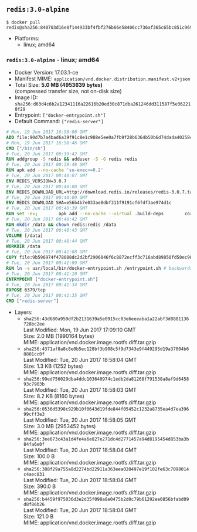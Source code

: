 ## `redis:3.0-alpine`

```console
$ docker pull redis@sha256:840703d16e8f144933bf4fbf276b66e58406cc736af365c65bc851c969e3907b
```

-	Platforms:
	-	linux; amd64

### `redis:3.0-alpine` - linux; amd64

-	Docker Version: 17.03.1-ce
-	Manifest MIME: `application/vnd.docker.distribution.manifest.v2+json`
-	Total Size: **5.0 MB (4953639 bytes)**  
	(compressed transfer size, not on-disk size)
-	Image ID: `sha256:d63d4c6b2a12341116a22616b20ed30c871dba261246dd311587f5e362218f29`
-	Entrypoint: `["docker-entrypoint.sh"]`
-	Default Command: `["redis-server"]`

```dockerfile
# Mon, 19 Jun 2017 16:58:00 GMT
ADD file:90d7b7a4bad6a39f91c8e1c988e5ee0a7fb9f28b6364b50b6d74dada40258cca in / 
# Mon, 19 Jun 2017 16:58:46 GMT
CMD ["/bin/sh"]
# Tue, 20 Jun 2017 00:39:42 GMT
RUN addgroup -S redis && adduser -S -G redis redis
# Tue, 20 Jun 2017 00:39:48 GMT
RUN apk add --no-cache 'su-exec>=0.2'
# Tue, 20 Jun 2017 00:40:07 GMT
ENV REDIS_VERSION=3.0.7
# Tue, 20 Jun 2017 00:40:08 GMT
ENV REDIS_DOWNLOAD_URL=http://download.redis.io/releases/redis-3.0.7.tar.gz
# Tue, 20 Jun 2017 00:40:09 GMT
ENV REDIS_DOWNLOAD_SHA=e56b4b7e033ae8dbf311f9191cf6fdf3ae974d1c
# Tue, 20 Jun 2017 00:40:39 GMT
RUN set -ex; 		apk add --no-cache --virtual .build-deps 		coreutils 		gcc 		linux-headers 		make 		musl-dev 	; 		wget -O redis.tar.gz "$REDIS_DOWNLOAD_URL"; 	echo "$REDIS_DOWNLOAD_SHA *redis.tar.gz" | sha1sum -c -; 	mkdir -p /usr/src/redis; 	tar -xzf redis.tar.gz -C /usr/src/redis --strip-components=1; 	rm redis.tar.gz; 		make -C /usr/src/redis -j "$(nproc)"; 	make -C /usr/src/redis install; 		rm -r /usr/src/redis; 		apk del .build-deps
# Tue, 20 Jun 2017 00:40:42 GMT
RUN mkdir /data && chown redis:redis /data
# Tue, 20 Jun 2017 00:40:43 GMT
VOLUME [/data]
# Tue, 20 Jun 2017 00:40:44 GMT
WORKDIR /data
# Tue, 20 Jun 2017 00:41:08 GMT
COPY file:9b596974f478088dc2d2bf2906046f6c8872ecff3c716abd89850fd50ec90c47 in /usr/local/bin/ 
# Tue, 20 Jun 2017 00:41:09 GMT
RUN ln -s usr/local/bin/docker-entrypoint.sh /entrypoint.sh # backwards compat
# Tue, 20 Jun 2017 00:41:10 GMT
ENTRYPOINT ["docker-entrypoint.sh"]
# Tue, 20 Jun 2017 00:41:34 GMT
EXPOSE 6379/tcp
# Tue, 20 Jun 2017 00:41:35 GMT
CMD ["redis-server"]
```

-	Layers:
	-	`sha256:43d680a959df2b2131639a5e0915cc03e6eeeaba1a22abf3d8881136728bc2ee`  
		Last Modified: Mon, 19 Jun 2017 17:09:10 GMT  
		Size: 2.0 MB (1990164 bytes)  
		MIME: application/vnd.docker.image.rootfs.diff.tar.gzip
	-	`sha256:4371af8a8c8e0b5ec128bf3b908c5f9d7343e9f449295d19a37004b68801cc0f`  
		Last Modified: Tue, 20 Jun 2017 18:58:04 GMT  
		Size: 1.3 KB (1252 bytes)  
		MIME: application/vnd.docker.image.rootfs.diff.tar.gzip
	-	`sha256:99ed756029dba4ddc103640974c1edb2da81268f791538a8af9d645893c7903b`  
		Last Modified: Tue, 20 Jun 2017 18:58:03 GMT  
		Size: 8.2 KB (8160 bytes)  
		MIME: application/vnd.docker.image.rootfs.diff.tar.gzip
	-	`sha256:0536d5398c929b10f0643d19fde844f05452c1232a8735ea4d7ea39699cff3e3`  
		Last Modified: Tue, 20 Jun 2017 18:58:05 GMT  
		Size: 3.0 MB (2953452 bytes)  
		MIME: application/vnd.docker.image.rootfs.diff.tar.gzip
	-	`sha256:3ee673c43a1d4fe4a6e827e271dc4d2771457a94d8195454d853ba3b84fa6e0f`  
		Last Modified: Tue, 20 Jun 2017 18:58:04 GMT  
		Size: 100.0 B  
		MIME: application/vnd.docker.image.rootfs.diff.tar.gzip
	-	`sha256:388f29a755a8d2274bd22911a363eea020497e19f102fe63c7098014c4aec831`  
		Last Modified: Tue, 20 Jun 2017 18:58:04 GMT  
		Size: 390.0 B  
		MIME: application/vnd.docker.image.rootfs.diff.tar.gzip
	-	`sha256:b4459f975036d3e2d35f098a8e0475b2d0c79b61292ee0856bfabd09d8f86b26`  
		Last Modified: Tue, 20 Jun 2017 18:58:04 GMT  
		Size: 121.0 B  
		MIME: application/vnd.docker.image.rootfs.diff.tar.gzip
